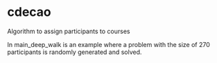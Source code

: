 # cdecao
Algorithm to assign participants to courses

In main_deep_walk is an example where a problem with the size of 270 participants is randomly generated and solved.
